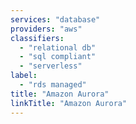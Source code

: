 ```yaml
---
services: "database"
providers: "aws"
classifiers:
  - "relational db"
  - "sql compliant"
  - "serverless"
label:
  - "rds managed"
title: "Amazon Aurora"
linkTitle: "Amazon Aurora"
---
```

